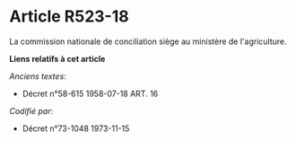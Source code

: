 # Article R523-18

La commission nationale de conciliation siège au ministère de l'agriculture.

**Liens relatifs à cet article**

_Anciens textes_:

  - Décret n°58-615 1958-07-18 ART. 16

_Codifié par_:

  - Décret n°73-1048 1973-11-15
